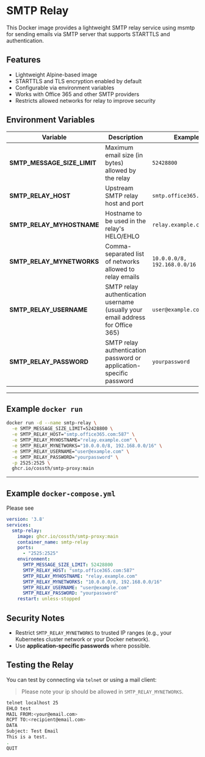 # SMTP Relay
This Docker image provides a lightweight SMTP relay service using msmtp for sending emails via SMTP server that supports STARTTLS and authentication.

## Features
* Lightweight Alpine-based image
* STARTTLS and TLS encryption enabled by default
* Configurable via environment variables
* Works with Office 365 and other SMTP providers
* Restricts allowed networks for relay to improve security


## Environment Variables

| Variable                       | Description                                                                    | Example                      |
| ------------------------------ | ------------------------------------------------------------------------------ | ---------------------------- |
| **SMTP_MESSAGE_SIZE_LIMIT** | Maximum email size (in bytes) allowed by the relay                             | `52428800`                   |
| **SMTP_RELAY_HOST**          | Upstream SMTP relay host and port                                              | `smtp.office365.com:587`     |
| **SMTP_RELAY_MYHOSTNAME**    | Hostname to be used in the relay's HELO/EHLO                                   | `relay.example.com`          |
| **SMTP_RELAY_MYNETWORKS**    | Comma-separated list of networks allowed to relay emails                       | `10.0.0.0/8, 192.168.0.0/16` |
| **SMTP_RELAY_USERNAME**      | SMTP relay authentication username (usually your email address for Office 365) | `user@example.com`           |
| **SMTP_RELAY_PASSWORD**      | SMTP relay authentication password or application-specific password            | `yourpassword`               |

---

## Example `docker run`

```bash
docker run -d --name smtp-relay \
  -e SMTP_MESSAGE_SIZE_LIMIT=52428800 \
  -e SMTP_RELAY_HOST="smtp.office365.com:587" \
  -e SMTP_RELAY_MYHOSTNAME="relay.example.com" \
  -e SMTP_RELAY_MYNETWORKS="10.0.0.0/8, 192.168.0.0/16" \
  -e SMTP_RELAY_USERNAME="user@example.com" \
  -e SMTP_RELAY_PASSWORD="yourpassword" \
  -p 2525:2525 \
  ghcr.io/cossth/smtp-proxy:main
```

---

## Example `docker-compose.yml`
Please see [](./example/docker-compose/docker-compose.yaml)

```yaml
version: '3.8'
services:
  smtp-relay:
    image: ghcr.io/cossth/smtp-proxy:main
    container_name: smtp-relay
    ports:
      - "2525:2525"
    environment:
      SMTP_MESSAGE_SIZE_LIMIT: 52428800
      SMTP_RELAY_HOST: "smtp.office365.com:587"
      SMTP_RELAY_MYHOSTNAME: "relay.example.com"
      SMTP_RELAY_MYNETWORKS: "10.0.0.0/8, 192.168.0.0/16"
      SMTP_RELAY_USERNAME: "user@example.com"
      SMTP_RELAY_PASSWORD: "yourpassword"
    restart: unless-stopped
```

## Security Notes

* Restrict `SMTP_RELAY_MYNETWORKS` to trusted IP ranges (e.g., your Kubernetes cluster network or your Docker network).
* Use **application-specific passwords** where possible.


## Testing the Relay

You can test by connecting via `telnet` or using a mail client:
> Please note your ip should be allowed in `SMTP_RELAY_MYNETWORKS`.

```bash
telnet localhost 25
EHLO test
MAIL FROM:<your@email.com>
RCPT TO:<recipient@email.com>
DATA
Subject: Test Email
This is a test.
.
QUIT
```
